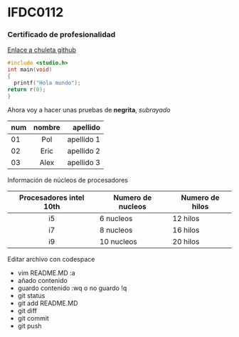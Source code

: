 # IFDC0112
### Certificado de profesionalidad

[Enlace a chuleta github](https://github.com/adam-p/markdown-here/wiki/markdown-cheatsheet#headers)

```c
#include <studio.h>
int main(void)
{
  printf("Hola mundo");
return r(0);
}
```

Ahora voy a hacer unas pruebas de **negrita**, *subrayado* 

|num|nombre|apellido|
|---|:-----------:|------:|
|01|Pol|apellido 1|
|02|Eric|apellido 2|
|03|Alex|apellido 3|

Información de núcleos de procesadores

|Procesadores intel 10th|Numero de nucleos|Numero de hilos|
|:-----:|-----|------|
|i5|6 nucleos|12 hilos|
|i7|8 nucleos|16 hilos|
|i9|10 nucleos|20 hilos|

Editar archivo con codespace
- vim README.MD :a
- añado contenido
- guardo contenido :wq o no guardo !q
- git status
- git add README.MD
- git diff
- git commit
- git push



